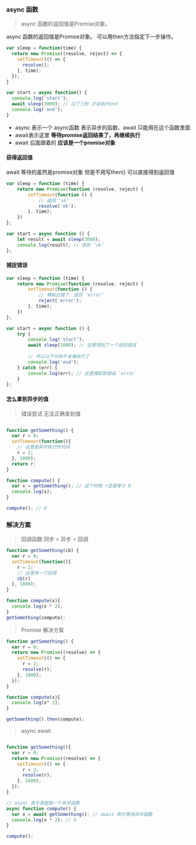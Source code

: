 ### async 函数



> async 函数的返回值是Promise对象。



async 函数的返回值是Promise对象。 可以用then方法指定下一步操作。

```javascript
var sleep = function(time) {
  return new Promise((resolve, reject) => {
    setTimeout(() => {
      resolve();    
    }, time);  
  });
}

var start = async function() {
  console.log('start');
  await sleep(3000); // 过了三秒 才会执行end
  console.log('end');
}
```

* async 表示一个 async函数 表示异步的函数、await 只能用在这个函数里面
* await表示这里 **等待promise返回结果了，再继续执行**
* await 后面跟着的 **应该是一个promise对象**



#### 获得返回值

await 等待的虽然是promise对象 但是不用写then() 可以直接得到返回值



```javascript
var sleep = function (time) {
    return new Promise(function (resolve, reject) {
        setTimeout(function () {
            // 返回 ‘ok’
            resolve('ok');
        }, time);
    })
};

var start = async function () {
    let result = await sleep(3000);
    console.log(result); // 收到 ‘ok’
};
```



#### 捕捉错误	

```javascript
var sleep = function (time) {
    return new Promise(function (resolve, reject) {
        setTimeout(function () {
            // 模拟出错了，返回 ‘error’
            reject('error');
        }, time);
    })
};

var start = async function () {
    try {
        console.log('start');
        await sleep(3000); // 这里得到了一个返回错误
        
        // 所以以下代码不会被执行了
        console.log('end');
    } catch (err) {
        console.log(err); // 这里捕捉到错误 `error`
    }
};
```



#### 怎么拿到异步的值

> 错误尝试 无法正确拿到值

```javascript

function getSomething() {
  var r = 0;
  setTimeout(function(){
    // 这里是异步执行的代码 
    r = 2;
  }, 1000);
  return r;
}

function compute() {
  var x = getSomething(); // 这个时候 r还是等于 0
  console.log(x);
}

compute(); // 0

```

### 解决方案

>  回调函数  同步 > 异步 > 回调

```javascript
function getSomething(cb) {
  var r = 0;
  setTimeout(function(){
    r = 2;
    // 这里传一个回调
    cb(r)
  }, 1000);
}

function compute(x){
  console.log(x * 2);
}
getSomething(compute);
```



> Promise  解决方案

```javascript
function getSomething() {
  var r = 0;
  return new Promise((resolve) => {
    setTimeout(() => {
      r = 2;
      resolve(r);
    }, 1000);
  });
}

function compute(x){
  console.log(x* 2);
}

getSomething().then(compute);

```



> async await

```javascript

function getSomething(){
  var r = 0;
  return new Promise((resolve) => {
    setTimeout(() => {
      r = 2;
      resolve(r);
    }, 1000);
  });
}

// async 表示里面是一个异步函数
async function compute() {
  var x = await getSomething(); // await 表示等待异步函数
  console.log(x * 2); // 4 
}

compute();
```









